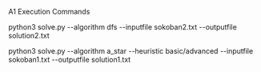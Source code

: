A1 Execution Commands

python3 solve.py --algorithm dfs --inputfile sokoban2.txt --outputfile solution2.txt

python3 solve.py --algorithm a_star --heuristic basic/advanced --inputfile sokoban1.txt --outputfile solution1.txt
